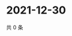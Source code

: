 # 2021-12-30

共 0 条

<!-- BEGIN WEIBO -->
<!-- 最后更新时间 Thu Dec 30 2021 04:12:50 GMT+0800 (China Standard Time) -->

<!-- END WEIBO -->
